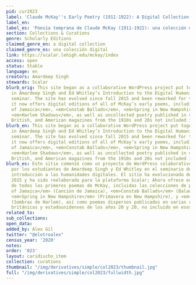 ```yaml
---
pid: cur2023
label: 'Claude McKay''s Early Poetry (1911-1922): A Digital Collection'
label_en:
label_es: 'Poesía temprana de Claude McKay (1911-1922): una colección digital'
section: Collections & Curations
genre: Scholarly Editions
claimed_genre_en: a digital collection
claimed_genre_es: una colección digital
link: https://scalar.lehigh.edu/mckay/index
access: open
status: Stable
language: en
creators: Amardeep Singh
stewards: Scalar
blurb_orig: This site began as a collaborative WordPress project put together by students
  in Amardeep Singh and Ed Whitley’s Introduction to the Digital Humanities graduate
  seminar. The site has evolved since fall 2015 and been reworked for the Scalar platform;
  it now offers digital editions of all of McKay’s early poems, including <em>Songs
  of Jamaica</em>, <em>Constab Ballads</em>, <em>Spring in New Hampshire</em>, and
  <em>Harlem Shadows</em>, as well as uncollected poetry published in various Jamaican,
  British, and American magazines from the 1910s and 20s not included in those volumes.
blurb_en: This site began as a collaborative WordPress project put together by students
  in Amardeep Singh and Ed Whitley’s Introduction to the Digital Humanities graduate
  seminar. The site has evolved since fall 2015 and been reworked for the Scalar platform;
  it now offers digital editions of all of McKay’s early poems, including <em>Songs
  of Jamaica</em>, <em>Constab Ballads</em>, <em>Spring in New Hampshire</em>, and
  <em>Harlem Shadows</em>, as well as uncollected poetry published in various Jamaican,
  British, and American magazines from the 1910s and 20s not included in those volumes.
blurb_es: Este sitio comenzó como un proyecto de WordPress colaborativo organizado
  por los estudiantes de Amardeep Singh y Ed Whitley en el seminario de posgrado de
  introducción a las humanidades digitales. El sitio ha evolucionado desde el otoño
  2015 y ha sido reelaborado para la plataforma Scalar; Ahora ofrece ediciones digitales
  de todos los primeros poemas de McKay, incluidas las colecciones de poesía <em>Songs
  of Jamaica</em> (Canción de Jamaica), <em>Constab Ballads</em> (Baladas de Constab),
  <em>Spring in New Hampshire</em> (Primavera en New Hampshire), y <em>Harlem Shadows</em>
  (Sombras de Harlem), así como poemas dispersos publicados en varias revistas jamaicanas,
  británicas y estadounidenses de los años 20 y 20, no incluido en esos volúmenes.
related_to:
sub_collections:
open_data:
added_by: Alex Gil
twitter: "@elotroalex"
census_year: '2020'
notes:
order: '023'
layout: caridischo_item
collection: curations
thumbnail: "/img/derivatives/simple/col2023/thumbnail.jpg"
full: "/img/derivatives/simple/col2023/fullwidth.jpg"
---
```

